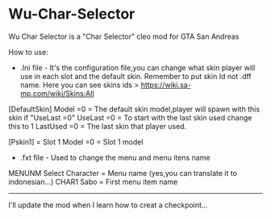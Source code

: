 # Wu-Char-Selector
Wu Char Selector is a "Char Selector" cleo mod for GTA San Andreas

How to use:
- .Ini file -
It's the configuration file,you can change what skin player will use in each slot and the default skin.
Remember to put skin Id not .dff name. Here you can see skins ids > https://wiki.sa-mp.com/wiki/Skins:All

[DefaultSkin]
Model =0          = The default skin model,player will spawn with this skin if "UseLast =0"
UseLast =0        = To start with the last skin used change this to 1
LastUsed =0       = The last skin that player used.

[Pskin1]          = Slot 1
Model =0          = Slot 1 model

- .fxt file -
Used to change the menu and menu itens name

MENUNM Select Character         = Menu name   (yes,you can translate it to indonesian...)
CHAR1 Sabo                      = First menu item name

-------------------------------------------------------------------------------------------------------------------
I'll update the mod when I learn how to creat a checkpoint...

